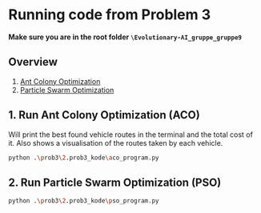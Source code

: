 # Running code from Problem 3
**Make sure you are in the root folder `\Evolutionary-AI_gruppe_gruppe9`**

## Overview
1. [Ant Colony Optimization](#1-run-ant-colony-optimization-aco)
2. [Particle Swarm Optimization](#2-run-particle-swarm-optimization-pso)


## 1. Run Ant Colony Optimization (ACO)
Will print the best found vehicle routes in the terminal and the total cost of it.
Also shows a visualisation of the routes taken by each vehicle.
```bash
python .\prob3\2.prob3_kode\aco_program.py
```

## 2. Run Particle Swarm Optimization (PSO)

```bash
python .\prob3\2.prob3_kode\pso_program.py
```

